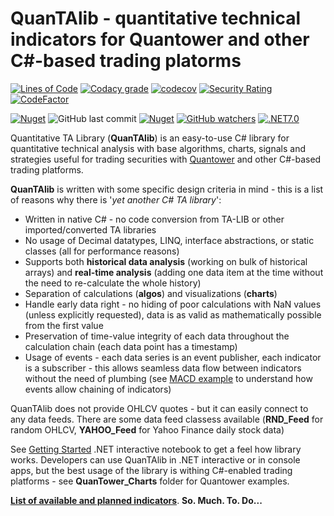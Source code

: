 # QuanTAlib - quantitative technical indicators for Quantower and other C#-based trading platorms

[![Lines of Code](https://sonarcloud.io/api/project_badges/measure?project=mihakralj_QuanTAlib&metric=ncloc)](https://sonarcloud.io/summary/overall?id=mihakralj_QuanTAlib)
[![Codacy grade](https://img.shields.io/codacy/grade/b1f9109222234c87bce45f1fd4c63aee?style=flat-square)](https://app.codacy.com/gh/mihakralj/QuanTAlib/dashboard)
[![codecov](https://codecov.io/gh/mihakralj/QuanTAlib/branch/main/graph/badge.svg?style=flat-square&token=YNMJRGKMTJ?style=flat-square)](https://codecov.io/gh/mihakralj/QuanTAlib)
[![Security Rating](https://sonarcloud.io/api/project_badges/measure?project=mihakralj_QuanTAlib&metric=security_rating)](https://sonarcloud.io/summary/new_code?id=mihakralj_QuanTAlib)
[![CodeFactor](https://www.codefactor.io/repository/github/mihakralj/quantalib/badge/main)](https://www.codefactor.io/repository/github/mihakralj/quantalib/overview/main)

[![Nuget](https://img.shields.io/nuget/v/QuanTAlib?style=flat-square)](https://www.nuget.org/packages/QuanTAlib/)
![GitHub last commit](https://img.shields.io/github/last-commit/mihakralj/QuanTAlib)
[![Nuget](https://img.shields.io/nuget/dt/QuanTAlib?style=flat-square)](https://www.nuget.org/packages/QuanTAlib/)
[![GitHub watchers](https://img.shields.io/github/watchers/mihakralj/QuanTAlib?style=flat-square)](https://github.com/mihakralj/QuanTAlib/watchers)
[![.NET7.0](https://img.shields.io/badge/.NET-7.0%20%7C%206.0%20%7C%204.8-blue?style=flat-square)](https://dotnet.microsoft.com/en-us/download/dotnet/7.0)

Quantitative TA Library (**QuanTAlib**) is an easy-to-use C# library for quantitative technical analysis with base algorithms, charts, signals and strategies useful for trading securities with [Quantower](https://www.quantower.com/) and other C#-based trading platforms.

**QuanTAlib** is written with some specific design criteria in mind - this is a list of reasons why there is '_yet another C# TA library_':

- Written in native C# - no code conversion from TA-LIB or other imported/converted TA libraries
- No usage of Decimal datatypes, LINQ, interface abstractions, or static classes (all for performance reasons)
- Supports both **historical data analysis** (working on bulk of historical arrays) and **real-time analysis** (adding one data item at the time without the need to re-calculate the whole history)
- Separation of calculations (**algos**) and visualizations (**charts**)
- Handle early data right - no hiding of poor calculations with NaN values (unless explicitly requested), data is as valid as mathematically possible from the first value
- Preservation of time-value integrity of each data throughout the calculation chain (each data point has a timestamp)
- Usage of events - each data series is an event publisher, each indicator is a subscriber - this allows seamless data flow between indicators without the need of plumbing (see [MACD example](https://github.com/mihakralj/QuanTAlib/blob/main/docs/macd_example.ipynb) to understand how events allow chaining of indicators)

QuanTAlib does not provide OHLCV quotes - but it can easily connect to any data feeds. There are some data feed classess
available (**RND_Feed** for random OHLCV, **YAHOO_Feed** for Yahoo Finance daily stock data)

See [Getting Started](https://github.com/mihakralj/QuanTAlib/blob/main/Docs/getting_started.ipynb) .NET interactive notebook to get a feel how library works. Developers can use QuanTAlib in .NET interactive or in console apps, but the best
usage of the library is withing C#-enabled trading platforms - see **QuanTower_Charts** folder for Quantower examples.

[**List of available and planned indicators**](https://github.com/mihakralj/QuanTAlib/blob/main/docs/coverage.md). **So. Much. To. Do...**
